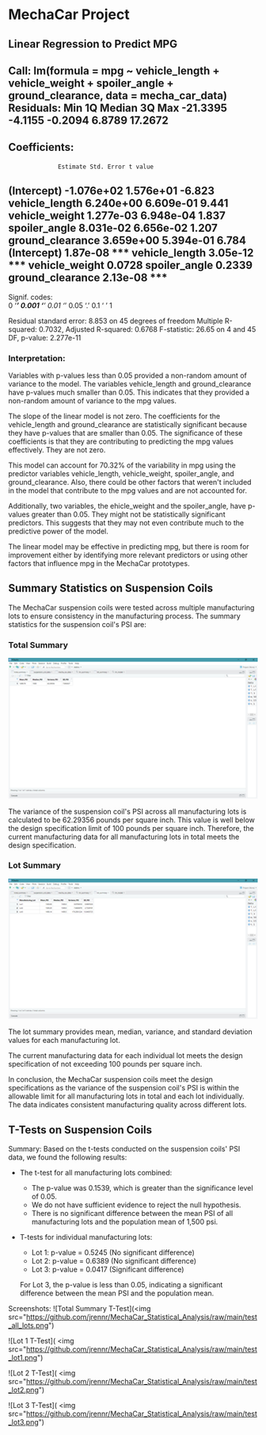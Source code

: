 # MechaCar Project

## Linear Regression to Predict MPG

Call:
lm(formula = mpg ~ vehicle_length + vehicle_weight + spoiler_angle + 
    ground_clearance, data = mecha_car_data)
Residuals:
     Min       1Q   Median       3Q      Max 
-21.3395  -4.1155  -0.2094   6.8789  17.2672 
-------------
## Coefficients:   
                  Estimate Std. Error t value
(Intercept)      -1.076e+02  1.576e+01  -6.823
vehicle_length    6.240e+00  6.609e-01   9.441
vehicle_weight    1.277e-03  6.948e-04   1.837
spoiler_angle     8.031e-02  6.656e-02   1.207
ground_clearance  3.659e+00  5.394e-01   6.784   
 (Intercept)      1.87e-08 ***
vehicle_length   3.05e-12 ***
vehicle_weight     0.0728 
spoiler_angle      0.2339   
ground_clearance 2.13e-08 ***
-------------------------
Signif. codes:  
0 ‘***’ 0.001 ‘**’ 0.01 ‘*’ 0.05 ‘.’ 0.1 ‘ ’ 1

Residual standard error: 8.853 on 45 degrees of freedom
Multiple R-squared:  0.7032,	Adjusted R-squared:  0.6768 
F-statistic: 26.65 on 4 and 45 DF,  p-value: 2.277e-11

### Interpretation:

 Variables with p-values less than 0.05 provided a non-random amount of variance to the model. The variables vehicle_length and ground_clearance have p-values much smaller than 0.05. This indicates that they provided a non-random amount of variance to the mpg values.


The slope of the linear model is not zero.
The coefficients for the vehicle_length and ground_clearance are statistically significant because they have p-values that are smaller than 0.05. The significance of these coefficients is that they are contributing to predicting the mpg values effectively. They are not zero.


This model can account for 70.32% of the variability in mpg using the predictor variables vehicle_length, vehicle_weight, spoiler_angle, and ground_clearance. Also, there could be other factors that weren't included in the model that contribute to the mpg values and are not accounted for.

Additionally, two variables, the ehicle_weight and the spoiler_angle, have p-values greater than 0.05. They might not be statistically significant predictors. This suggests that they may not even contribute much to the predictive power of the model.

The linear model may be effective in predicting mpg, but there is room for improvement either by identifying more relevant predictors or using other factors that influence mpg in the MechaCar prototypes.



## Summary Statistics on Suspension Coils

The MechaCar suspension coils were tested across multiple manufacturing lots to ensure consistency in the manufacturing process. The summary statistics for the suspension coil's PSI are:

### Total Summary

![Total Summary](https://github.com/jrennr/MechaCar_Statistical_Analysis/blob/main/Total_Summary.png)

The variance of the suspension coil's PSI across all manufacturing lots is calculated to be 62.29356 pounds per square inch. This value is well below the design specification limit of 100 pounds per square inch. Therefore, the current manufacturing data for all manufacturing lots in total meets the design specification.

### Lot Summary

![Lot Summary](https://github.com/jrennr/MechaCar_Statistical_Analysis/blob/main/Lot_Summary.png)

The lot summary provides mean, median, variance, and standard deviation values for each manufacturing lot.

The current manufacturing data for each individual lot meets the design specification of not exceeding 100 pounds per square inch.

In conclusion, the MechaCar suspension coils meet the design specifications as the variance of the suspension coil's PSI is within the allowable limit for all manufacturing lots in total and each lot individually. The data indicates consistent manufacturing quality across different lots.





## T-Tests on Suspension Coils

Summary:
Based on the t-tests conducted on the suspension coils' PSI data, we found the following results:

- The t-test for all manufacturing lots combined:
  - The p-value was 0.1539, which is greater than the significance level of 0.05.
  - We do not have sufficient evidence to reject the null hypothesis.
  - There is no significant difference between the mean PSI of all manufacturing lots and the population mean of 1,500 psi.

- T-tests for individual manufacturing lots:
  - Lot 1: p-value = 0.5245 (No significant difference)
  - Lot 2: p-value = 0.6389 (No significant difference)
  - Lot 3: p-value = 0.0417 (Significant difference)
  
  For Lot 3, the p-value is less than 0.05, indicating a significant difference between the mean PSI and the population mean.

Screenshots:
![Total Summary T-Test](<img src="https://github.com/jrennr/MechaCar_Statistical_Analysis/raw/main/test_all_lots.png")

![Lot 1 T-Test]( <img src="https://github.com/jrennr/MechaCar_Statistical_Analysis/raw/main/test_lot1.png")

![Lot 2 T-Test]( <img src="https://github.com/jrennr/MechaCar_Statistical_Analysis/raw/main/test_lot2.png")

![Lot 3 T-Test]( <img src="https://github.com/jrennr/MechaCar_Statistical_Analysis/raw/main/test_lot3.png")
